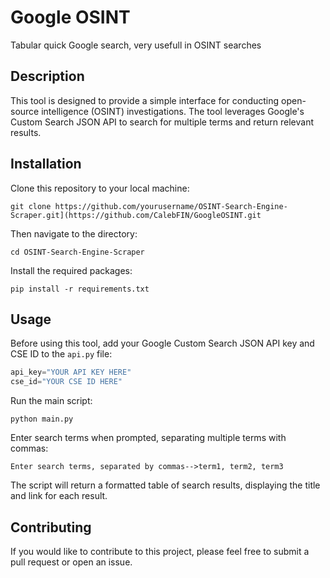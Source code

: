 # Google OSINT
Tabular quick Google search, very usefull in OSINT searches


## Description
This tool is designed to provide a simple interface for conducting open-source intelligence (OSINT) investigations. The tool leverages Google's Custom Search JSON API to search for multiple terms and return relevant results.

## Installation
Clone this repository to your local machine:
```
git clone https://github.com/yourusername/OSINT-Search-Engine-Scraper.git](https://github.com/CalebFIN/GoogleOSINT.git
```
Then navigate to the directory:
```
cd OSINT-Search-Engine-Scraper
```
Install the required packages:
```
pip install -r requirements.txt
```

## Usage
Before using this tool, add your Google Custom Search JSON API key and CSE ID to the `api.py` file:
```python
api_key="YOUR API KEY HERE"
cse_id="YOUR CSE ID HERE"
```
Run the main script:
```
python main.py
```
Enter search terms when prompted, separating multiple terms with commas:
```
Enter search terms, separated by commas-->term1, term2, term3
```
The script will return a formatted table of search results, displaying the title and link for each result.

## Contributing
If you would like to contribute to this project, please feel free to submit a pull request or open an issue.

